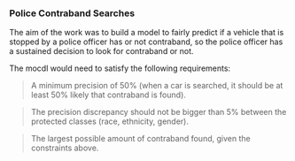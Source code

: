 ### Police Contraband Searches



The aim of the work was to build a model to fairly predict if a vehicle that is stopped by a police officer has or not contraband, so the police officer has a sustained decision to look for contraband or not.

The mocdl would need to satisfy the following requirements:

> A minimum precision of 50% (when a car is searched, it should be at least 50% likely that contraband is found).

> The precision discrepancy should not be bigger than 5% between the protected classes (race, ethnicity, gender).

> The largest possible amount of contraband found, given the constraints above.


